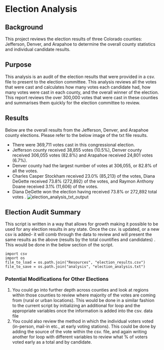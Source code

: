 # Election Analysis
## Background
This project reviews the election results of three Colorado counties: Jefferson, Denver, and Arapahoe to determine the overall county statistics and individual candidate results.
## Purpose
This analysis is an audit of the election results that were provided in a csv. file to present to the election committee. This analysis reviews all the votes that were cast and calculates how many votes each candidate had, how many votes were cast in each county, and the overall winner of the election. This report reviews the  over 300,000 votes that were cast in these counties and summarises them quickly for the election committee to review. 
## Results
Below are the overall results from the Jefferson, Denver, and Arapahoe county elections. Please refer to the below image of the txt file results.
* There were 369,711 votes cast in this congressional election.
* Jefferson county received 38,855 votes (10.5%), Denver county received 306,055 votes (82.8%) and Arapahoe received 24,801 votes (6.7%).
 * Denver county had the largest number of votes at 306,055, or 82.8% of all the votes.
* Charles Casper Stockham received  23.0%  (85,213) of the votes, Diana DeGette  received  73.8% (272,892)  of the votes, and Raymon Anthony Doane received  3.1% (11,606)  of the votes.  
* Diana DeGette  won the election having received  73.8% or 272,892 total votes .
![election_analysis_txt_output](https://user-images.githubusercontent.com/85718354/125200361-bc4ad980-e238-11eb-96c0-28c4108bc3b5.JPG)
## Election Audit Summary
This script is written in a way that allows for growth making it possible to be used for any election results in any state. Once the csv. is updated, or a new csv is added- it will comb through the data to review and will present the same results as the above (results by the total countifies and candidates) . This would be done in the below section of the script.
```
import csv
import os
file_to_load = os.path.join("Resources", "election_results.csv")
file_to_save = os.path.join("analysis", "election_analysis.txt")

```
### Potential Modifications for Other Elections
1. You could go into further depth across counties and look at regions within those counties to review where majority of the votes are coming from (rural or urban locations). This would be done in a similar fashion to the current script by initializing an additional for loop and the appropriate variables once the information is added into the csv. data file
2. You could also review the method in which the individual voters voted (in-person, mail-in etc., at early voting stations). This could be done by adding the source of the vote within the csv. file, and again writing another for loop with different variables to review what % of voters voted early as a total and by candidate. 
